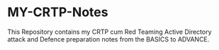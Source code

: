 # MY-CRTP-Notes
This Repository contains my CRTP cum Red Teaming Active Directory attack and Defence preparation notes from the BASICS to ADVANCE.
